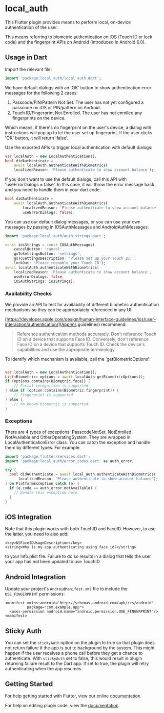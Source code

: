 # local_auth

This Flutter plugin provides means to perform local, on-device authentication of
the user.

This means referring to biometric authentication on iOS (Touch ID or lock code)
and the fingerprint APIs on Android (introduced in Android 6.0).

## Usage in Dart

Import the relevant file:

```dart
import 'package:local_auth/local_auth.dart';
```

We have default dialogs with an 'OK' button to show authentication error
messages for the following 2 cases:

1.  Passcode/PIN/Pattern Not Set. The user has not yet configured a passcode on
    iOS or PIN/pattern on Android.
2.  Touch ID/Fingerprint Not Enrolled. The user has not enrolled any
    fingerprints on the device.

Which means, if there's no fingerprint on the user's device, a dialog with
instructions will pop up to let the user set up fingerprint. If the user clicks
'OK' button, it will return 'false'.

Use the exported APIs to trigger local authentication with default dialogs:

```dart
var localAuth = new LocalAuthentication();
bool didAuthenticate =
    await localAuth.authenticateWithBiometrics(
    localizedReason: 'Please authenticate to show account balance');
```

If you don't want to use the default dialogs, call this API with
'useErrorDialogs = false'. In this case, it will throw the error message back
and you need to handle them in your dart code:

```dart
bool didAuthenticate =
    await localAuth.authenticateWithBiometrics(
        localizedReason: 'Please authenticate to show account balance',
        useErrorDialogs: false);
```

You can use our default dialog messages, or you can use your own messages by
passing in IOSAuthMessages and AndroidAuthMessages:

```dart
import 'package:local_auth/auth_strings.dart';

const iosStrings = const IOSAuthMessages(
    cancelButton: 'cancel',
    goToSettingsButton: 'settings',
    goToSettingsDescription: 'Please set up your Touch ID.',
    lockOut: 'Please reenable your Touch ID');
await localAuth.authenticateWithBiometrics(
    localizedReason: 'Please authenticate to show account balance',
    useErrorDialogs: false,
    iOSAuthStrings: iosStrings);

```

### Availability Checks

We provide an API to test for availability of different biometric
authentication mechanisms so they can be appropriately referenced in any UI.

[https://developer.apple.com/design/human-interface-guidelines/ios/user-interaction/authentication/](Apple's guidelines)
recommend:
> Reference authentication methods accurately. Don't reference Touch ID on a
> device that supports Face ID. Conversely, don't reference Face ID on a device
> that supports Touch ID. Check the device's capabilities and use the
> appropriate terminology.

To identify which mechanism is available, call the 'getBiometricOptions':
```dart

var localAuth = new LocalAuthentication();
List<Biometric> options = await localAuth.getBiometricOptions();
if (options.contains(Biometric.face)) {
    // Facial recognition is supported
} else if (option.contains(Biometric.fingerprint)) {
    // Fingerprint is supported
} else {
    // No known biometric is supported.
}
```

### Exceptions

There are 4 types of exceptions: PasscodeNotSet, NotEnrolled, NotAvailable and
OtherOperatingSystem. They are wrapped in LocalAuthenticationError class. You can
catch the exception and handle them by different types. For example:

```dart
import 'package:flutter/services.dart';
import 'package:local_auth/error_codes.dart' as auth_error;

try {
  bool didAuthenticate = await local_auth.authenticateWithBiometrics(
      localizedReason: 'Please authenticate to show account balance');
} on PlatformException catch (e) {
  if (e.code == auth_error.notAvailable) {
    // Handle this exception here.
  }
}
```

## iOS Integration

Note that this plugin works with both TouchID and FaceID. However, to use the latter,
you need to also add:

```
<key>NSFaceIDUsageDescription</key>
<string>Why is my app authenticating using face id?</string>
```

to your Info.plist file. Failure to do so results in a dialog that tells the user your
app has not been updated to use TouchID.


## Android Integration

Update your project's `AndroidManifest.xml` file to include the
`USE_FINGERPRINT` permissions:

```
<manifest xmlns:android="http://schemas.android.com/apk/res/android"
          package="com.example.app">
  <uses-permission android:name="android.permission.USE_FINGERPRINT"/>
<manifest>
```

## Sticky Auth

You can set the `stickyAuth` option on the plugin to true so that plugin does not
return failure if the app is put to background by the system. This might happen
if the user receives a phone call before they get a chance to authenticate. With
`stickyAuth` set to false, this would result in plugin returning failure result
to the Dart app. If set to true, the plugin will retry authenticating when the
app resumes.

## Getting Started

For help getting started with Flutter, view our online
[documentation](http://flutter.io/).

For help on editing plugin code, view the [documentation](https://flutter.io/platform-plugins/#edit-code).
